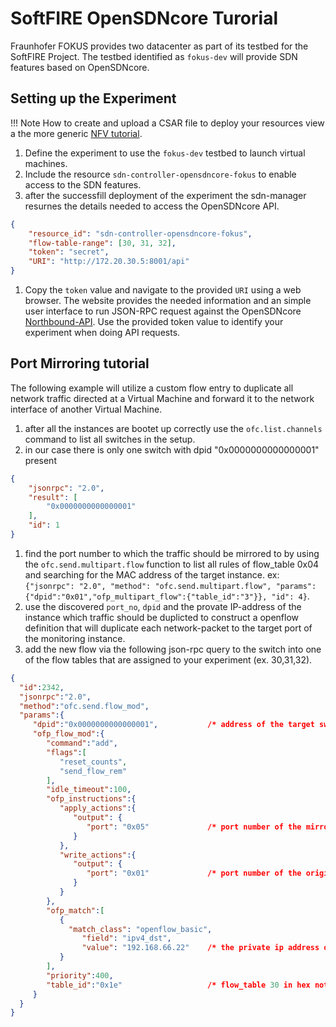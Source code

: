 # SoftFIRE OpenSDNcore Turorial

Fraunhofer FOKUS provides two datacenter as part of its testbed for the SoftFIRE Project. The testbed identified as `fokus-dev` will provide SDN features based on OpenSDNcore.

## Setting up the Experiment

!!! Note
    How to create and upload a CSAR file to deploy your resources view a the more generic [NFV tutorial](http://docs.softfire.eu/nfv-tutorial-iperf/).

1. Define the experiment to use the `fokus-dev` testbed to launch virtual machines.
1. Include the resource `sdn-controller-opensdncore-fokus` to enable access to the SDN features.
1. after the successfill deployment of the experiment the sdn-manager resurnes the details needed to access the OpenSDNcore API.

```json
{
	"resource_id": "sdn-controller-opensdncore-fokus",
	"flow-table-range": [30, 31, 32],
	"token": "secret",
	"URI": "http://172.20.30.5:8001/api"
}
```
1. Copy the `token` value and navigate to the provided `URI` using a web browser. The website provides the needed information and an simple user interface to run JSON-RPC request against the OpenSDNcore [Northbound-API](opensdncore-nb-api). Use the provided token value to identify your experiment when doing API requests.

## Port Mirroring tutorial
The following example will utilize a custom flow entry to duplicate all network traffic directed at a Virtual Machine and forward it to the network interface of another Virtual Machine.

1. after all the instances are bootet up correctly use the `ofc.list.channels` command to list all switches in the setup.
1. in our case there is only one switch with dpid "0x0000000000000001" present

```json
{
	"jsonrpc": "2.0",
	"result": [
		"0x0000000000000001"
	],
	"id": 1
}
```
1. find the port number to which the traffic should be mirrored to by using the `ofc.send.multipart.flow` function to list all rules of flow_table 0x04 and searching for the MAC address of the target instance. ex: `{"jsonrpc": "2.0", "method": "ofc.send.multipart.flow", "params":{"dpid":"0x01","ofp_multipart_flow":{"table_id":"3"}}, "id": 4}`. 
1. use the discovered `port_no`, `dpid` and the provate IP-address of the instance which traffic should be duplicted to construct a openflow definition that will duplicate each network-packet to the target port of the monitoring instance.
1. add the new flow via the following json-rpc query to the switch into one of the flow tables that are assigned to your experiment (ex. 30,31,32).

```json
{
  "id":2342,
  "jsonrpc":"2.0",
  "method":"ofc.send.flow_mod",
  "params":{
     "dpid":"0x0000000000000001",			/* address of the target switch */
     "ofp_flow_mod":{
        "command":"add",
        "flags":[
           "reset_counts",
           "send_flow_rem"
        ],
        "idle_timeout":100,
        "ofp_instructions":{
           "apply_actions":{
              "output": {
                 "port": "0x05"				/* port number of the mirror port */
              }
           },
           "write_actions":{
              "output": {
                 "port": "0x01"				/* port number of the original destination instance */
              }
           }
        },
        "ofp_match":[
           {
             "match_class": "openflow_basic",
                "field": "ipv4_dst",
                "value": "192.168.66.22"	/* the private ip address of the target virtual machine */
           }
        ],
        "priority":400,
        "table_id":"0x1e" 					/* flow_table 30 in hex notation */
     }
  }
}
```


<!---
 Script for open external links in a new tab
-->
<script src="http://ajax.googleapis.com/ajax/libs/jquery/1.7.1/jquery.js"></script>
<script type="text/javascript" charset="utf-8">
      // Creating custom :external selector
      $.expr[':'].external = function(obj){
          return !obj.href.match(/^mailto\:/)
                  && (obj.hostname != location.hostname);
      };
      $(function(){
        $('a:external').addClass('external');
        $(".external").attr('target','_blank');
      })
</script>
